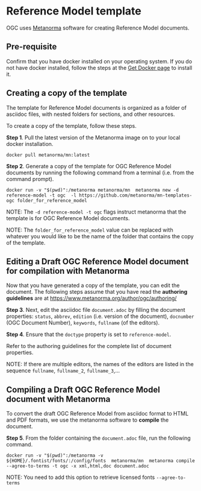 # Reference Model template

OGC uses [Metanorma](https://www.metanorma.org) software for creating Reference Model documents.

## Pre-requisite

Confirm that you have docker installed on your operating system. If you do not have docker installed, follow the steps at the [Get Docker page](https://docs.docker.com/get-docker/) to install it.

## Creating a copy of the template

The template for Reference Model documents is organized as a folder of asciidoc files, with nested folders for sections, and other resources.

To create a copy of the template, follow these steps.

**Step 1**. Pull the latest version of the Metanorma image on to your local docker installation.

`docker pull metanorma/mn:latest`

**Step 2**.  Generate a copy of the template for OGC Reference Model documents by running the following command from a terminal (i.e. from the command prompt).

`docker run -v "$(pwd)":/metanorma metanorma/mn  metanorma new -d reference-model -t ogc  -l https://github.com/metanorma/mn-templates-ogc folder_for_reference_model`

NOTE: The `-d reference-model -t ogc` flags instruct metanorma that the template is for OGC Reference Model documents.

NOTE: The `folder_for_reference_model` value can be replaced with whatever you would like to be the name of the folder that contains the copy of the template.

## Editing a Draft OGC Reference Model document for compilation with Metanorma

Now that you have generated a copy of the template, you can edit the document. The following steps assume that you have read the **authoring guidelines** are at https://www.metanorma.org/author/ogc/authoring/

**Step 3**. Next, edit the asciidoc file `document.adoc` by filling the document properties: `status`, `abbrev`, `edition` (i.e. version of the document), `docnumber` (OGC Document Number), `keywords`, `fullname` (of the editors).

**Step 4**. Ensure that the `doctype` property is set to `reference-model`.

Refer to the authoring guidelines for the complete list of document properties.

NOTE: If there are multiple editors, the names of the editors are listed in the sequence `fullname`, `fullname_2`, `fullname_3`,...

## Compiling a Draft OGC Reference Model document with Metanorma

To convert the draft OGC Reference Model from asciidoc format to HTML and PDF formats, we use the metanorma software to **compile** the document.

**Step 5**. From the folder containing the `document.adoc` file, run the following command.

`docker run -v "$(pwd)":/metanorma -v ${HOME}/.fontist/fonts/:/config/fonts  metanorma/mn  metanorma compile --agree-to-terms -t ogc -x xml,html,doc document.adoc`

NOTE: You need to add this option to retrieve licensed fonts  `--agree-to-terms`
